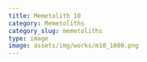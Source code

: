 ```yaml
---
title: Memetolith 10
category: Memetoliths
category_slug: memetoliths
type: image
image: assets/img/works/m10_1080.png
---
```

